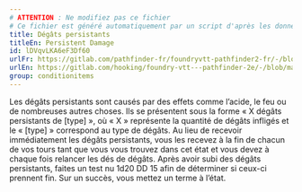 ```yaml
---
# ATTENTION : Ne modifiez pas ce fichier
# Ce fichier est généré automatiquement par un script d'après les données du module Foundry VTT officiel et de sa traduction
title: Dégâts persistants
titleEn: Persistent Damage
id: lDVqvLKA6eF3Df60
urlFr: https://gitlab.com/pathfinder-fr/foundryvtt-pathfinder2-fr/-/blob/master/data/classes/lDVqvLKA6eF3Df60.htm
urlEn: https://gitlab.com/hooking/foundry-vtt---pathfinder-2e/-/blob/master/packs/data/classes.db/persistent-damage.json
group: conditionitems
---
```

Les dégâts persistants sont causés par des effets comme l’acide, le feu ou de nombreuses autres choses. Ils se présentent sous la forme « X dégâts persistants de [type] », où « X » représente la quantité de dégâts infligés et le « [type] » correspond au type de dégâts. Au lieu de recevoir immédiatement les dégâts persistants, vous les recevez à la fin de chacun de vos tours tant que vous vous trouvez dans cet état et vous devez à chaque fois relancer les dés de dégâts. Après avoir subi des dégâts persistants, faites un test nu <a class="inline-roll roll" title="test nu DD 15" data-mode="roll" data-flavor="test nu DD 15" data-formula="1d20"><i class="fas fa-dice-d20"></i> 1d20</a> DD 15 afin de déterminer si ceux-ci prennent fin. Sur un succès, vous mettez un terme à l’état.


